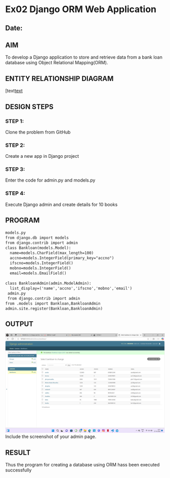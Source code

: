 # Ex02 Django ORM Web Application
## Date: 

## AIM
To develop a Django application to store and retrieve data from a bank loan database using Object Relational Mapping(ORM).

## ENTITY RELATIONSHIP DIAGRAM
[text[text](../../../OneDrive/Pictures/Screenshots)


## DESIGN STEPS

### STEP 1:
Clone the problem from GitHub

### STEP 2:
Create a new app in Django project

### STEP 3:
Enter the code for admin.py and models.py

### STEP 4:
Execute Django admin and create details for 10 books

## PROGRAM
```
models.py
from django.db import models
from django.contrib import admin
class Bankloan(models.Model):
  name=models.CharField(max_length=100)
  accno=models.IntegerField(primary_key="accno")
  ifscno=models.IntegerField()
  mobno=models.IntegerField()
  email=models.EmailField()
   
class BankloanAdmin(admin.ModelAdmin):
  list_display=('name','accno','ifscno','mobno','email')
 admin.py
 from django.contrib import admin
from .models import Bankloan,BankloanAdmin
admin.site.register(Bankloan,BankloanAdmin)
```
## OUTPUT
![alt text](<fwad bankloan.png>)
Include the screenshot of your admin page.


## RESULT
Thus the program for creating a database using ORM hass been executed successfully
